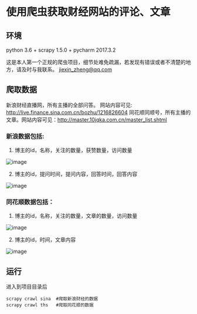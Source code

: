 # 使用爬虫获取财经网站的评论、文章
## 环境
python 3.6 + scrapy 1.5.0 + pycharm 2017.3.2

这是本人第一个正规的爬虫项目，细节处难免疏漏，若发现有错误或者不清楚的地方，请及时与我联系。 jiexin_zheng@qq.com

## 爬取数据
新浪财经直播网，所有主播的全部问答。 网站内容可见: http://live.finance.sina.com.cn/bozhu/1216826604
同花顺同顺号，所有主播的文章。网站内容可见：http://master.10jqka.com.cn/master_list.shtml

### 新浪数据包括: 
1. 博主的id，名称，关注的数量，获赞数量，访问数量

![image](https://note.youdao.com/yws/public/resource/5b1e49db8425a9748610af71880bbcbc/xmlnote/WEBRESOURCEf6a3cd49456425b72861c0c598da487d/2231)

2. 博主的id，提问时间，提问内容，回答时间，回答内容

![image](https://note.youdao.com/yws/public/resource/5b1e49db8425a9748610af71880bbcbc/xmlnote/WEBRESOURCE83669c2588988c427898f1fb5ae65770/2233)


### 同花顺数据包括：

1. 博主的id，名称，关注的数量，文章的数量，访问数量

![image](https://note.youdao.com/yws/public/resource/5b1e49db8425a9748610af71880bbcbc/xmlnote/WEBRESOURCE4cbc306736b335599ca179cb6654be6c/2235)


2. 博主的id，时间，文章内容

![image](https://note.youdao.com/yws/public/resource/5b1e49db8425a9748610af71880bbcbc/xmlnote/WEBRESOURCE2e875913b4f29c1e6030569d7745ad9c/2237)

## 运行

进入到项目目录后
```
scrapy crawl sina  #爬取新浪财经的数据
scrapy crawl ths   #爬取同花顺的数据
```